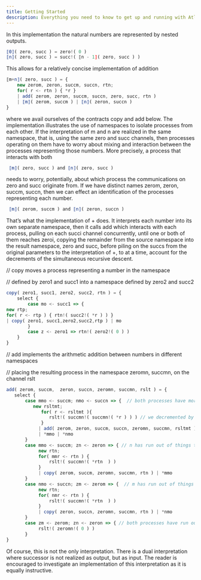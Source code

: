 ```yaml
---
title: Getting Started
description: Everything you need to know to get up and running with Atlaskit
---
```



In this implementation the natural numbers are represented by nested outputs.
```javascript
⟦0⟧( zero, succ ) = zero!( 0 )
⟦n⟧( zero, succ ) = succ!( ⟦n - 1⟧( zero, succ ) )
```
This allows for a relatively concise implementation of addition
```javascript
⟦m+n⟧( zero, succ ) = {
    new zerom, zeron, succm, succn, rtn;
    for( r <- rtn ) { *r }
    | add( zerom, zeron, succm, succn, zero, succ, rtn )
    | ⟦m⟧( zerom, succm ) | ⟦n⟧( zeron, succn )
}
```
where we avail ourselves of the contracts copy and add below. The implementation illustrates the use of namespaces to isolate processes from each other. If the interpretation of m and n are realized in the same namespace, that is, using the same zero and succ channels, then processes operating on them have to worry about mixing and interaction between the processes representing those numbers. More precisely, a process that interacts with both
```javascript
 ⟦m⟧( zero, succ ) and ⟦n⟧( zero, succ )
```
needs to worry, potentially, about which process the communications on zero and succ originate from. If we have distinct names zerom, zeron, succm, succn, then we can effect an identification of the processes representing each number.
```javascript
 ⟦m⟧( zerom, succm ) and ⟦n⟧( zeron, succn )
```
That’s what the implementation of + does. It interprets each number into its own separate namespace, then it calls add which interacts with each process, pulling on each succi channel concurrently, until one or both of them reaches zeroi, copying the remainder from the source namespace into the result namespace, zero and succ, before piling on the succs from the original parameters to the interpretation of +, to at a time, account for the decrements of the simultaneous recursive descent.



// copy moves a process representing a number in the namespace 

// defined by zero1 and succ1 into a namespace defined by zero2 and succ2

```javascript
copy( zero1, succ1, zero2, succ2, rtn ) = {
    select {
        case mo <- succ1 => {
new rtp;
for( r <- rtp ) { rtn!( succ2!( *r ) ) }
| copy( zero1, succ1,zero2,succ2,rtp ) | mo
        }
        case z <- zero1 => rtn!( zero2!( 0 ) )
    }
}
```

// add implements the arithmetic addition between numbers in different namespaces 

// placing the resulting process in the namespace zeromn, succmn, on the channel rslt

```javascript
add( zerom, succm,  zeron, succn, zeromn, succmn, rslt ) = {
   select {
       case mmo <- succm; nmo <- succn => {  // both processes have more to say about succession
          new rsltmt;
             for( r <- rsltmt ){
                rslt!( succmn!( succmn!( *r ) ) ) // we decremented by 2 in the join
             }
            | add( zerom, zeron, succm, succn, zeromn, succmn, rsltmt )
            | *mmo | *nmo
       }
       case mmo <- succm; zn <- zeron => { // n has run out of things to say about succession, but not m 
            new rtn;
            for( mmr <- rtn ) {
                rslt!( succmn!( *rtn  ) )
            }
            | copy( zerom, succm, zeromn, succmn, rtn ) | *mmo
       }
       case nmo <- succn; zm <- zerom => {  // m has run out of things to say about succession, but not n            
            new rtn;
            for( nmr <- rtn ) {
                rslt!( succmn!( *rtn  ) )
            }
            | copy( zeron, succn, zeromn, succmn, rtn ) | *nmo
       }
       case zm <- zerom; zn <- zeron => { // both processes have run out of things to say about succession
            rslt!( zeromn!( 0 ) )
       }
}
```
Of course, this is not the only interpretation. There is a dual interpretation where successor is not realized as output, but as input. The reader is encouraged to investigate an implementation of this interpretation as it is equally instructive.
